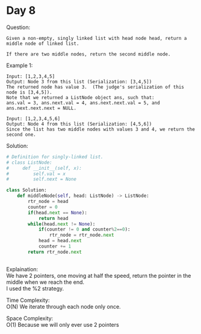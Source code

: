 # Day 8

Question:  
```
Given a non-empty, singly linked list with head node head, return a middle node of linked list.

If there are two middle nodes, return the second middle node.
```

Example 1:  
```
Input: [1,2,3,4,5]
Output: Node 3 from this list (Serialization: [3,4,5])
The returned node has value 3.  (The judge's serialization of this node is [3,4,5]).
Note that we returned a ListNode object ans, such that:
ans.val = 3, ans.next.val = 4, ans.next.next.val = 5, and ans.next.next.next = NULL.
```

```
Input: [1,2,3,4,5,6]
Output: Node 4 from this list (Serialization: [4,5,6])
Since the list has two middle nodes with values 3 and 4, we return the second one.
```


Solution: 

```python
# Definition for singly-linked list.
# class ListNode:
#     def __init__(self, x):
#         self.val = x
#         self.next = None

class Solution:
    def middleNode(self, head: ListNode) -> ListNode:
        rtr_node = head
        counter = 0
        if(head.next == None):
            return head
        while(head.next != None):
            if(counter != 0 and counter%2==0):
                rtr_node = rtr_node.next
            head = head.next
            counter += 1
        return rtr_node.next
        
```

Explaination:  
We have 2 pointers, one moving at half the speed, return the pointer in the middle when we reach the end.  
I used the %2 strategy.  

Time Complexity:  
O(N) We iterate through each node only once.

Space Complexity:  
O(1) Because we will only ever use 2 pointers
